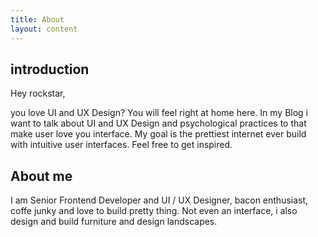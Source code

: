 ```yaml
---
title: About
layout: content
---
```


## introduction ##

Hey rockstar,

you love UI and UX Design? You will feel right at home here. 
In my Blog i want to talk about UI and UX Design and psychological practices to that make user love you interface. My goal is the prettiest internet ever build with intuitive user interfaces. Feel free to get inspired.


## About me ##

I am Senior Frontend Developer and UI / UX Designer, bacon enthusiast, coffe junky and love to build pretty thing. Not even an interface, i also design and build furniture and design landscapes.
